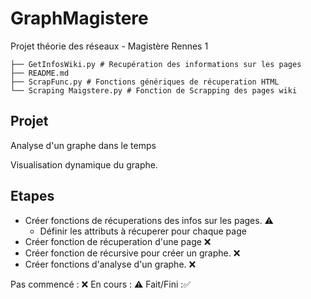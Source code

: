 # GraphMagistere
Projet théorie des réseaux - Magistère Rennes 1

```
├── GetInfosWiki.py # Recupération des informations sur les pages
├── README.md
├── ScrapFunc.py # Fonctions génériques de récuperation HTML
└── Scraping Maigstere.py # Fonction de Scrapping des pages wiki
```

## Projet

Analyse d'un graphe dans le temps

Visualisation dynamique du graphe.


## Etapes

- Créer fonctions de récuperations des infos sur les pages. ⚠️
	- Définir les attributs à récuperer pour chaque page
- Créer fonction de récuperation d'une page ❌
- Créer fonction de récursive pour créer un graphe. ❌
- Créer fonctions d'analyse d'un graphe. ❌

Pas commencé : ❌ 
En cours : ⚠️
Fait/Fini :✅
